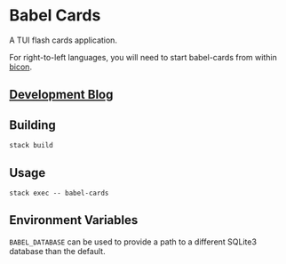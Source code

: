 # Babel Cards

A TUI flash cards application.

For right-to-left languages, you will need to start babel-cards from within [bicon](https://github.com/behdad/bicon).

## [Development Blog](https://www.rhoulam.tech/blog/tags/babel-cards.html)

## Building

`stack build`

## Usage

`stack exec -- babel-cards`

## Environment Variables

`BABEL_DATABASE` can be used to provide a path to a different SQLite3 database than the default.

